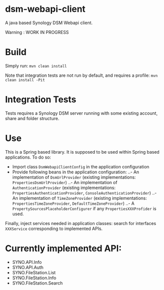 # dsm-webapi-client
A java based Synology DSM Webapi client.

Warning : WORK IN PROGRESS

# Build

Simply run: `mvn clean install`

Note that integration tests are not run by default, and requires a profile: `mvn clean install -Pit`

# Integration Tests

Tests requires a Synology DSM server running with some existing account, share and folder structure.

# Use

This is a Spring based library. It is supposed to be used within Spring based applications.
To do so:
- Import class `DsmWebapiClientConfig` in the application configuration
- Provide following beans in the application configuration:
..- An implementation of `DsmUrlProvider` (existing implementations: `PropertiesDsmUrlProvider`)
..- An implementation of `AuthenticationProvider` (existing implementations: `PropertiesAuthenticationProvider`, `ConsoleAuthenticationProvider`)
..- An implementation of `TimeZoneProvider` (existing implementations: `PropertiesTimeZoneProvider`, `DefaultTimeZoneProvider`)
..- A `PropertySourcesPlaceholderConfigurer` if any  `PropertiesXXXProfider` is used.

Finally, inject services needed in application classes: search for interfaces `XXXService` corresponding to implemented APIs.

# Currently implemented API:

- SYNO.API.Info
- SYNO.API.Auth
- SYNO.FileStation.List
- SYNO.FileStation.Info
- SYNO.FileStation.Search
